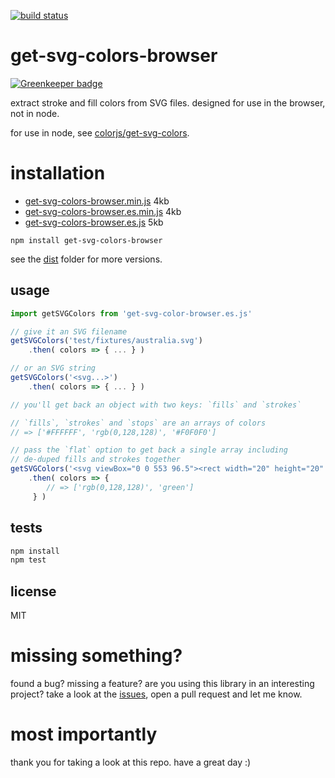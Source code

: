[![build status](https://travis-ci.org/snorpey/get-svg-colors-browser.svg?branch=master)](https://travis-ci.org/snorpey/get-svg-colors-browser)

# get-svg-colors-browser

[![Greenkeeper badge](https://badges.greenkeeper.io/snorpey/get-svg-colors-browser.svg)](https://greenkeeper.io/)

extract stroke and fill colors from SVG files. designed for use in the browser, not in node.

for use in node, see [colorjs/get-svg-colors](https://github.com/colorjs/get-svg-colors).

# installation

* [get-svg-colors-browser.min.js](https://raw.githubusercontent.com/snorpey/get-svg-colors-browser/master/dist/get-svg-colors-browser.min.js) 4kb
* [get-svg-colors-browser.es.min.js](https://raw.githubusercontent.com/snorpey/get-svg-colors-browser/master/dist/get-svg-colors-browser.es.min.js) 4kb
* [get-svg-colors-browser.es.js](https://raw.githubusercontent.com/snorpey/get-svg-colors-browser/master/dist/get-svg-colors-browser.es.js) 5kb

`npm install get-svg-colors-browser`

see the [dist](dist) folder for more versions.

## usage

```js
import getSVGColors from 'get-svg-color-browser.es.js'

// give it an SVG filename
getSVGColors('test/fixtures/australia.svg')
	.then( colors => { ... } )

// or an SVG string
getSVGColors('<svg...>')
	.then( colors => { ... } )

// you'll get back an object with two keys: `fills` and `strokes`

// `fills`, `strokes` and `stops` are an arrays of colors
// => ['#FFFFFF', 'rgb(0,128,128)', '#F0F0F0']

// pass the `flat` option to get back a single array including
// de-duped fills and strokes together
getSVGColors('<svg viewBox="0 0 553 96.5"><rect width="20" height="20" x="2" y="23" fill="rgb(0,128,128)" stroke="green" /></svg>', {flat: true})
	.then( colors => { 
		// => ['rgb(0,128,128)', 'green']
	 } )
```

## tests

```sh
npm install
npm test
```

## license

MIT

# missing something?

found a bug? missing a feature? are you using this library in an interesting project? take a look at the [issues](../../issues), open a pull request and let me know.

# most importantly

thank you for taking a look at this repo. have a great day :)
